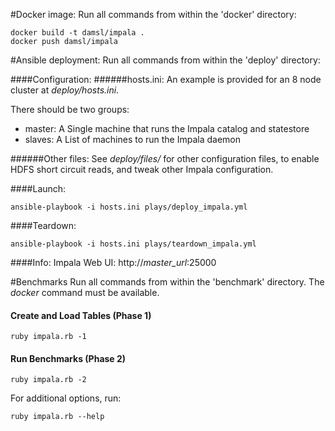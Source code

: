 #Docker image:
Run all commands from within the 'docker' directory:
```
docker build -t damsl/impala .
docker push damsl/impala
```


#Ansible deployment:
Run all commands from within the 'deploy' directory:

####Configuration:
######hosts.ini:
An example is provided for an 8 node cluster at *deploy/hosts.ini*.

There should be two groups:
  - master: A Single machine that runs the Impala catalog and statestore
  - slaves: A List of machines to run the Impala daemon

######Other files:
See *deploy/files/* for other configuration files, to enable HDFS short circuit reads, and tweak other Impala configuration.

####Launch:
```
ansible-playbook -i hosts.ini plays/deploy_impala.yml
```

####Teardown:
```
ansible-playbook -i hosts.ini plays/teardown_impala.yml
```

####Info:
Impala Web UI: http://*master_url*:25000

#Benchmarks
Run all commands from within the 'benchmark' directory. The *docker* command must be available.

#### Create and Load Tables (Phase 1)
```
ruby impala.rb -1
```

#### Run Benchmarks (Phase 2)
```
ruby impala.rb -2
```

For additional options, run:
```
ruby impala.rb --help
```
